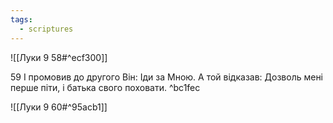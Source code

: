 ```yaml
---
tags:
  - scriptures
---
```


![[Луки 9 58#^ecf300]]

59 І промовив до другого Він: Іди за Мною. А той відказав: Дозволь мені перше піти, і батька свого поховати. ^bc1fec

![[Луки 9 60#^95acb1]]